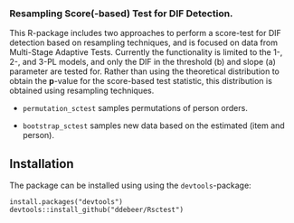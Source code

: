### Resampling Score(-based) Test for DIF Detection.

This R-package includes two approaches to perform a score-test for DIF detection based on resampling techniques, and is focused on data from Multi-Stage Adaptive Tests. Currently the functionality is limited to the 1-, 2-, and 3-PL models, and only the DIF in the threshold (b) and slope (a) parameter are tested for. Rather than using the theoretical distribution to obtain the __p__-value for the score-based test statistic, this distribution is obtained using resampling techniques. 

- `permutation_sctest` samples permutations of person orders.

- `bootstrap_sctest` samples new data based on the estimated (item and person).


## Installation


The package can be installed using using the `devtools`-package:

```
install.packages("devtools")
devtools::install_github("ddebeer/Rsctest")
```




